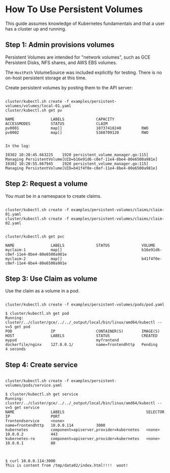 # How To Use Persistent Volumes

This guide assumes knowledge of Kubernetes fundamentals and that a user has a cluster up and running.

## Step 1: Admin provisions volumes

Persistent Volumes are intended for "network volumes", such as GCE Persistent Disks, NFS shares, and AWS EBS volumes.

The `HostPath` VolumeSource was included explicitly for testing.  There is no on-host persistent storage at this time.
 
Create persistent volumes by posting them to the API server:

```

cluster/kubectl.sh create -f examples/persistent-volumes/volumes/local-01.yaml
cluster/kubectl.sh get pv

NAME                LABELS              CAPACITY            ACCESSMODES         STATUS              CLAIM
pv0001              map[]               10737418240         RWO                                     
pv0002              map[]               5368709120          RWO        


In the log:

I0302 10:20:45.663225    1920 persistent_volume_manager.go:115] Managing PersistentVolume[UID=b16e91d6-c0ef-11e4-8be4-80e6500a981e]
I0302 10:20:55.667945    1920 persistent_volume_manager.go:115] Managing PersistentVolume[UID=b41f4f0e-c0ef-11e4-8be4-80e6500a981e]

```

## Step 2: Request a volume

You must be in a namespace to create claims.

```

cluster/kubectl.sh create -f examples/persistent-volumes/claims/claim-01.yaml
cluster/kubectl.sh create -f examples/persistent-volumes/claims/claim-02.yaml


cluster/kubectl.sh get pvc

NAME                LABELS              STATUS              VOLUME
myclaim-1           map[]                                   b16e91d6-c0ef-11e4-8be4-80e6500a981e
myclaim-2           map[]                                   b41f4f0e-c0ef-11e4-8be4-80e6500a981e

```


## Step 3: Use Claim as volume

Use the claim as a volume in a pod.


```

cluster/kubectl.sh create -f examples/persistent-volumes/pods/pod.yaml

$ cluster/kubectl.sh get pod
Running: cluster/../cluster/gce/../../_output/local/bin/linux/amd64/kubectl --v=5 get pod
POD                 IP                  CONTAINER(S)        IMAGE(S)            HOST                LABELS              STATUS              CREATED
mypod                                   myfrontend          dockerfile/nginx    127.0.0.1/          name=frontendhttp   Pending             4 seconds

```



## Step 4:  Create service


```

cluster/kubectl.sh create -f examples/persistent-volumes/pods/service.yaml

$ cluster/kubectl.sh get service
Running: cluster/../cluster/gce/../../_output/local/bin/linux/amd64/kubectl --v=5 get service
NAME                LABELS                                    SELECTOR            IP                  PORT
frontendservice     <none>                                    name=frontendhttp   10.0.0.114          3000
kubernetes          component=apiserver,provider=kubernetes   <none>              10.0.0.2            443
kubernetes-ro       component=apiserver,provider=kubernetes   <none>              10.0.0.1            80



$ curl 10.0.0.114:3000
This is content from /tmp/data02/index.html!!!!  woot!

```

